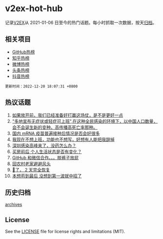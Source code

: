 # v2ex-hot-hub

 记录[V2EX](https://www.v2ex.com/)从 2021-01-06 日至今的热门话题。每小时抓取一次数据，按天[归档](archives)。
 
 ## 相关项目

- [GitHub热榜](https://github.com/lonnyzhang423/github-hot-hub)
- [知乎热榜](https://github.com/lonnyzhang423/zhihu-hot-hub)
- [微博热榜](https://github.com/lonnyzhang423/weibo-hot-hub)
- [头条热榜](https://github.com/lonnyzhang423/toutiao-hot-hub)
- [抖音热榜](https://github.com/lonnyzhang423/douyin-hot-hub)


 `更新时间：2022-12-20 18:07:31 +0800`

## 热议话题

1. [如果放开前，我们已经准备好打赢这场仗，是不是更好一点](https://www.v2ex.com/t/903679)
1. ["多地宣布无症状或轻症可上班",在这种全民感染的环境下，以中国人口数量，会不会诞生新的变种。高传播高死亡率那种。](https://www.v2ex.com/t/903635)
1. [国内 mRNA 疫苗普遍接种后情况是否会好很多](https://www.v2ex.com/t/903598)
1. [我现在不想上班，功能也不想写，好想有人能把我辞掉](https://www.v2ex.com/t/903653)
1. [深圳感染高峰来了，没药怎么办？](https://www.v2ex.com/t/903630)
1. [买房前后 个人生活状态是否有变化？](https://www.v2ex.com/t/903560)
1. [GitHub 和微信合作。。。脱裤子放屁](https://www.v2ex.com/t/903703)
1. [回农村老家避避风头](https://www.v2ex.com/t/903633)
1. [🐑了， 2 天完全恢复](https://www.v2ex.com/t/903705)
1. [本想苟到最后 没想到第一波就中招了](https://www.v2ex.com/t/903639)

## 历史归档

[archives](archives)

## License

See the [LICENSE](LICENSE) file for license rights and limitations (MIT).
